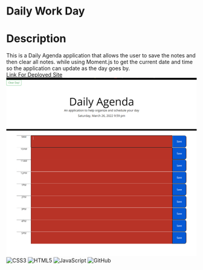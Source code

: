 # Daily Work Day # 
# Description 
This is a Daily Agenda application that allows the user to save the notes and then clear all notes.
while using Moment.js to get the current date and time so the application can update as the day goes by. \
[Link For Deployed Site](https://cyrescooper.github.io/work-day/)\
![Image](./images/index.PNG)\
![CSS3](https://img.shields.io/badge/css3-%231572B6.svg?logo=css3&logoColor=white&style=plastic)
![HTML5](https://img.shields.io/badge/html5-%23E34F26.svg?logo=html5&logoColor=white&style=plastic)
![JavaScript](https://img.shields.io/badge/javascript-%23323330.svg?logo=javascript&logoColor=%23F7DF1E&style=plastic)
![GitHub](https://img.shields.io/badge/github-%23121011.svg?logo=github&logoColor=white&style=plastic)
